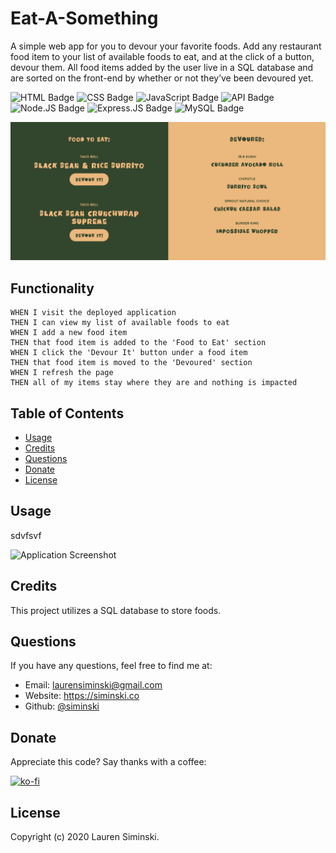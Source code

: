 # Eat-A-Something
A simple web app for you to devour your favorite foods. Add any restaurant food item to your list of available foods to eat, and at the click of a button, devour them. All food items added by the user live in a SQL database and are sorted on the front-end by whether or not they’ve been devoured yet.

![HTML Badge](https://img.shields.io/badge/-HTML-323795) ![CSS Badge](https://img.shields.io/badge/-CSS-01A990) ![JavaScript Badge](https://img.shields.io/badge/-JavaScript-539436) ![API Badge](https://img.shields.io/badge/-API-F58021) ![Node.JS Badge](https://img.shields.io/badge/-Node.JS-CF1848) ![Express.JS Badge](https://img.shields.io/badge/-Express.JS-750460) ![MySQL Badge](https://img.shields.io/badge/-MySQL-61489C)  

![Application Screenshot](img/screenshot.png)


## Functionality
```
WHEN I visit the deployed application
THEN I can view my list of available foods to eat
WHEN I add a new food item
THEN that food item is added to the 'Food to Eat' section
WHEN I click the 'Devour It' button under a food item
THEN that food item is moved to the 'Devoured' section
WHEN I refresh the page
THEN all of my items stay where they are and nothing is impacted
```


## Table of Contents 
* [Usage](#usage)    
* [Credits](#credits) 
* [Questions](#questions) 
* [Donate](#donate)
* [License](#license) 


## Usage 
sdvfsvf

![Application Screenshot](ssdfv)    


## Credits
This project utilizes a SQL database to store foods. 


## Questions
If you have any questions, feel free to find me at:
* Email: laurensiminski@gmail.com
* Website: https://siminski.co
* Github: [@siminski](https://github.com/siminski)


## Donate
Appreciate this code? Say thanks with a coffee:

[![ko-fi](https://www.ko-fi.com/img/githubbutton_sm.svg)](https://ko-fi.com/W7W21YVJJ)


## License
Copyright (c) 2020 Lauren Siminski.